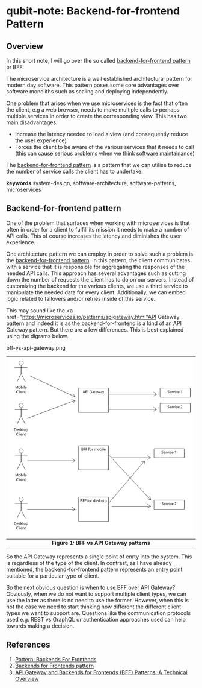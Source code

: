 # qubit-note: Backend-for-frontend Pattern

## Overview

In this short note, I will go over the so called <a href="https://learn.microsoft.com/en-us/azure/architecture/patterns/backends-for-frontends">backend-for-frontend pattern</a> or BFF.

The microservice architecture  is a well established architectural pattern for modern day software. 
This pattern poses some core advantages over  software monoliths such as scaling and deploying independently.

One problem that arises when we use microservices is the fact that often the client, e.g a web browser, needs to make 
multiple calls to perhaps multiple services in order to create the corresponding view. This has
two main disadvantages:

- Increase the latency needed to load a view (and consequently reduce the user experience)
- Forces the client to be aware of the various services that it needs to call (this can cause serious problems when we think software maintainance)

The <a href="https://learn.microsoft.com/en-us/azure/architecture/patterns/backends-for-frontends">backend-for-frontend pattern</a> 
is a pattern that we can utilise to reduce the number of service calls the client has to undertake.


**keywords** system-design, software-architecture, software-patterns, microservices

## Backend-for-frontend pattern

One of the problem that surfaces when working with microservices is that often in order for a client to fulfill its mission it needs
to make a number of API calls. This of course increases the latency and diminishes the user experience. 

One architecture pattern we can employ in order to solve such a problem is the <a href="https://learn.microsoft.com/en-us/azure/architecture/patterns/backends-for-frontends">backend-for-frontend pattern</a>. In this pattern, the client communicates with a service that it is responsible for aggregating the responses of the needed API calls.
This approach has several advantages such as cutting down the number of requests the client has to do on our servers.
Instead of customizing the backend for the various clients, we use a third service to manipulate the needed data for every client.
Additionally, we can  embed logic related to failovers and/or
retries inside of this service.

This may sound like the <a href="https://microservices.io/patterns/apigateway.html"API Gateway pattern</a> and indeed it is as the backend-for-frontend is a kind
of an API Gateway pattern. But there are a few differences. This is best explained using the digrams below.

bff-vs-api-gateway.png

| ![bff-vs-api-gateway](./imgs/bff-vs-api-gateway.png)        |
|:-----------------------------------------------------------:|
|             **Figure 1: BFF vs API Gateway patterns**       |


So the API Gateway represents a single point of enrty into the system. This is regardless of the type of the client.
In contrast, as I have already mentioned, the backend-for-frontend pattern represents an entry point suitable for a particular type of client.

So the next obvious question is when to use BFF over API Gateway? Obviously, when we do not want to support multiple client types, we can use
the latter as there is no need to use the former. However, when this is not the case we need to start thinking
how different the different client types we want to support are. Questions like the communication
protocols used e.g. REST vs GraphQL or authentication approaches used  can help towards making a decision.

## References

1. <a href="https://samnewman.io/patterns/architectural/bff/">Pattern: Backends For Frontends</a>	
1. <a href="https://learn.microsoft.com/en-us/azure/architecture/patterns/backends-for-frontends">Backends for Frontends pattern</a>
2. <a href="https://medium.com/@platform.engineers/api-gateway-and-backends-for-frontends-bff-patterns-a-technical-overview-8d2b7e8a0617">API Gateway and Backends for Frontends (BFF) Patterns: A Technical Overview</a>
